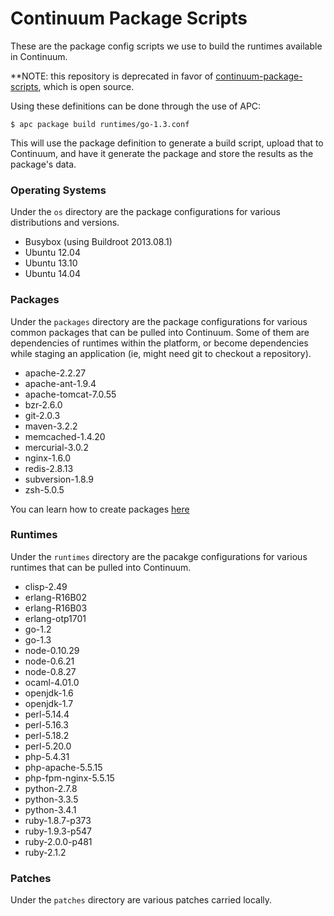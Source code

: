 # Continuum Package Scripts

These are the package config scripts we use to build the runtimes available in
Continuum.

**NOTE: this repository is deprecated in favor of [continuum-package-scripts](https://github.com/apcera/continuum-package-scripts), which is open source.

Using these definitions can be done through the use of APC:

```console
$ apc package build runtimes/go-1.3.conf
```

This will use the package definition to generate a build script, upload that to
Continuum, and have it generate the package and store the results as the
package's data.

### Operating Systems

Under the `os` directory are the package configurations for various
distributions and versions.

* Busybox (using Buildroot 2013.08.1)
* Ubuntu 12.04
* Ubuntu 13.10
* Ubuntu 14.04

### Packages

Under the `packages` directory are the package configurations for various common
packages that can be pulled into Continuum. Some of them are dependencies of
runtimes within the platform, or become dependencies while staging an
application (ie, might need git to checkout a repository).

* apache-2.2.27
* apache-ant-1.9.4
* apache-tomcat-7.0.55
* bzr-2.6.0
* git-2.0.3
* maven-3.2.2
* memcached-1.4.20
* mercurial-3.0.2
* nginx-1.6.0
* redis-2.8.13
* subversion-1.8.9
* zsh-5.0.5

You can learn how to create packages [here](./doc/packages_creation.md)

### Runtimes

Under the `runtimes` directory are the pacakge configurations for various
runtimes that can be pulled into Continuum.

* clisp-2.49
* erlang-R16B02
* erlang-R16B03
* erlang-otp1701
* go-1.2
* go-1.3
* node-0.10.29
* node-0.6.21
* node-0.8.27
* ocaml-4.01.0
* openjdk-1.6
* openjdk-1.7
* perl-5.14.4
* perl-5.16.3
* perl-5.18.2
* perl-5.20.0
* php-5.4.31
* php-apache-5.5.15
* php-fpm-nginx-5.5.15
* python-2.7.8
* python-3.3.5
* python-3.4.1
* ruby-1.8.7-p373
* ruby-1.9.3-p547
* ruby-2.0.0-p481
* ruby-2.1.2

### Patches

Under the `patches` directory are various patches carried locally.
